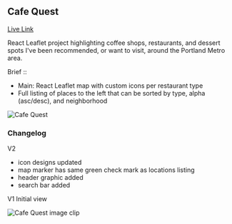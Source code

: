 ## Cafe Quest

[Live Link](https://cafe-quest.onrender.com/)


React Leaflet project highlighting coffee shops, restaurants, and dessert spots I've been recommended, or want to visit, around the Portland Metro area.

Brief ::
- Main: React Leaflet map with custom icons per restaurant type
- Full listing of places to the left that can be sorted by type, alpha (asc/desc), and neighborhood

![Cafe Quest](https://github.com/user-attachments/assets/ec54a0db-ac22-408e-b49d-512bbdb5f882)

### Changelog
V2
- icon designs updated
- map marker has same green check mark as locations listing
- header graphic added
- search bar added

V1
Initial view

![Cafe Quest image clip](./wip-notes/cafe-quest-v1-full.png "Cafe Quest preview")
